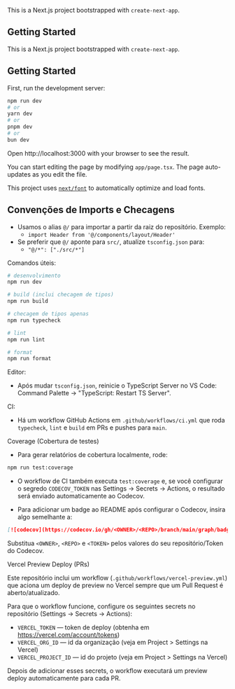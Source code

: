 This is a Next.js project bootstrapped with `create-next-app`.

## Getting Started

This is a Next.js project bootstrapped with `create-next-app`.

## Getting Started

First, run the development server:

```bash
npm run dev
# or
yarn dev
# or
pnpm dev
# or
bun dev
```

Open http://localhost:3000 with your browser to see the result.

You can start editing the page by modifying `app/page.tsx`. The page auto-updates as you edit the file.

This project uses [`next/font`](https://nextjs.org/docs/app/building-your-application/optimizing/fonts) to automatically optimize and load fonts.

## Convenções de Imports e Checagens

- Usamos o alias `@/` para importar a partir da raiz do repositório. Exemplo:
  - `import Header from '@/components/layout/Header'`
- Se preferir que `@/` aponte para `src/`, atualize `tsconfig.json` para:
  - `"@/*": ["./src/*"]`

Comandos úteis:

```bash
# desenvolvimento
npm run dev

# build (inclui checagem de tipos)
npm run build

# checagem de tipos apenas
npm run typecheck

# lint
npm run lint

# format
npm run format
```

Editor:

- Após mudar `tsconfig.json`, reinicie o TypeScript Server no VS Code: Command Palette → "TypeScript: Restart TS Server".

CI:

- Há um workflow GitHub Actions em `.github/workflows/ci.yml` que roda `typecheck`, `lint` e `build` em PRs e pushes para `main`.

Coverage (Cobertura de testes)

- Para gerar relatórios de cobertura localmente, rode:

```bash
npm run test:coverage
```

- O workflow de CI também executa `test:coverage` e, se você configurar o segredo `CODECOV_TOKEN` nas Settings → Secrets → Actions, o resultado será enviado automaticamente ao Codecov.

- Para adicionar um badge ao README após configurar o Codecov, insira algo semelhante a:

```markdown
[![codecov](https://codecov.io/gh/<OWNER>/<REPO>/branch/main/graph/badge.svg?token=<TOKEN>)](https://codecov.io/gh/<OWNER>/<REPO>)
```

Substitua `<OWNER>`, `<REPO>` e `<TOKEN>` pelos valores do seu repositório/Token do Codecov.

Vercel Preview Deploy (PRs)

Este repositório inclui um workflow (`.github/workflows/vercel-preview.yml`) que aciona um deploy de preview no Vercel sempre que um Pull Request é aberto/atualizado.

Para que o workflow funcione, configure os seguintes secrets no repositório (Settings → Secrets → Actions):

- `VERCEL_TOKEN` — token de deploy (obtenha em https://vercel.com/account/tokens)
- `VERCEL_ORG_ID` — id da organização (veja em Project > Settings na Vercel)
- `VERCEL_PROJECT_ID` — id do projeto (veja em Project > Settings na Vercel)

Depois de adicionar esses secrets, o workflow executará um preview deploy automaticamente para cada PR.

